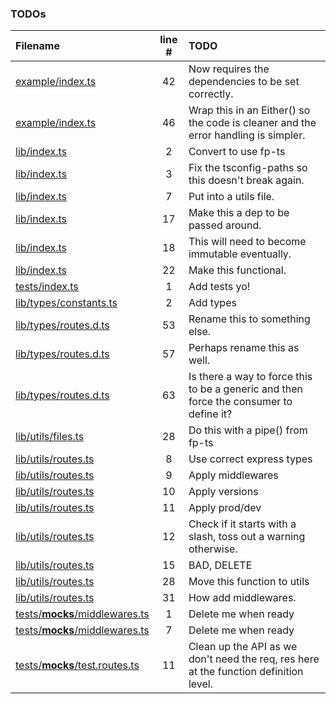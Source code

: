 ### TODOs
| Filename | line # | TODO
|:------|:------:|:------
| [example/index.ts](example/index.ts#L42) | 42 | Now requires the dependencies to be set correctly.
| [example/index.ts](example/index.ts#L46) | 46 | Wrap this in an Either() so the code is cleaner and the error handling is simpler.
| [lib/index.ts](lib/index.ts#L2) | 2 | Convert to use fp-ts
| [lib/index.ts](lib/index.ts#L3) | 3 | Fix the tsconfig-paths so this doesn't break again.
| [lib/index.ts](lib/index.ts#L7) | 7 | Put into a utils file.
| [lib/index.ts](lib/index.ts#L17) | 17 | Make this a dep to be passed around.
| [lib/index.ts](lib/index.ts#L18) | 18 | This will need to become immutable eventually.
| [lib/index.ts](lib/index.ts#L22) | 22 | Make this functional.
| [tests/index.ts](tests/index.ts#L1) | 1 | Add tests yo!
| [lib/types/constants.ts](lib/types/constants.ts#L2) | 2 | Add types
| [lib/types/routes.d.ts](lib/types/routes.d.ts#L53) | 53 | Rename this to something else.
| [lib/types/routes.d.ts](lib/types/routes.d.ts#L57) | 57 | Perhaps rename this as well.
| [lib/types/routes.d.ts](lib/types/routes.d.ts#L63) | 63 | Is there a way to force this to be a generic and then force the consumer to define it?
| [lib/utils/files.ts](lib/utils/files.ts#L28) | 28 | Do this with a pipe() from fp-ts
| [lib/utils/routes.ts](lib/utils/routes.ts#L8) | 8 | Use correct express types
| [lib/utils/routes.ts](lib/utils/routes.ts#L9) | 9 | Apply middlewares
| [lib/utils/routes.ts](lib/utils/routes.ts#L10) | 10 | Apply versions
| [lib/utils/routes.ts](lib/utils/routes.ts#L11) | 11 | Apply prod/dev
| [lib/utils/routes.ts](lib/utils/routes.ts#L12) | 12 | Check if it starts with a slash, toss out a warning otherwise.
| [lib/utils/routes.ts](lib/utils/routes.ts#L15) | 15 | BAD, DELETE
| [lib/utils/routes.ts](lib/utils/routes.ts#L28) | 28 | Move this function to utils
| [lib/utils/routes.ts](lib/utils/routes.ts#L31) | 31 | How add middlewares.
| [tests/__mocks__/middlewares.ts](tests/__mocks__/middlewares.ts#L1) | 1 | Delete me when ready
| [tests/__mocks__/middlewares.ts](tests/__mocks__/middlewares.ts#L7) | 7 | Delete me when ready
| [tests/__mocks__/test.routes.ts](tests/__mocks__/test.routes.ts#L11) | 11 | Clean up the API as we don't need the req, res here at the function definition level.
